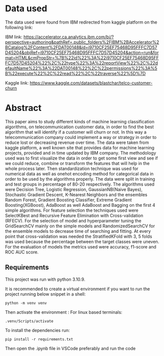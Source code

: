 # Data used

The data used were found from IBM redirected from kaggle platform on the following link:

IBM link:
https://accelerator.ca.analytics.ibm.com/bi/?perspective=authoring&pathRef=.public_folders%2FIBM%2BAccelerator%2BCatalog%2FContent%2FDAT00148&id=i9710CF25EF75468D95FFFC7D57D45204&objRef=i9710CF25EF75468D95FFFC7D57D45204&action=run&format=HTML&cmPropStr=%7B%22id%22%3A%22i9710CF25EF75468D95FFFC7D57D45204%22%2C%22type%22%3A%22reportView%22%2C%22defaultName%22%3A%22DAT00148%22%2C%22permissions%22%3A%5B%22execute%22%2C%22read%22%2C%22traverse%22%5D%7D

Kaggle link:
https://www.kaggle.com/datasets/blastchar/telco-customer-churn

# Abstract

This paper aims to study different kinds of machine learning classification algorithms, 
on telecommunication customer data, in order to find the best algorithm that will identify 
if a customer will churn or not. In this way a telecommunication company could implement 
a way or strategy in order to reduce lost or decreasing revenue over time. The data were 
taken from kaggle platform, a well known site that provides data for machine learning 
projects, provided and in time updated by IBM company. The methodology used was to first 
visualize the data in order to get some first view and see if we could reduce, combine 
or transform the features that will help in the whole process later. Then standardization 
technique was used for numerical data as well as onehot encoding method for categorical 
data in order to be used by the algorithms properly. The data were split in training 
and test groups in percentage of 80-20 respectively. The algorithms used were Decision 
Tree, Logistic Regression, GaussianNB(Naive Bayes), Stochastic Gradient Descent, 
K-Nearest Neighbors and the ensembles Random Forest, Gradient Boosting Classifier, 
Extreme Gradient Boosting(XGBoost),  AdaBoost as well AdaBoost and Bagging on the 
first 4 simple algorithms. For feature selection the techniques used were SelectKBest 
and Recursive Feature Elimination with Cross-validation (RFECV). For the selection of 
model and hyperparameter tuning the GridSearchCV mainly on the simple models and 
RandomizedSearchCV for the ensemble models to decrease time of searching and fitting. 
At every point that cross-validation was needed the StratifiedKFold with 3, 5 folds was 
used because the percentage between the target classes were uneven. For the evaluation of 
models the metrics used were accuracy, f1-score and ROC AUC score. 


## Requirements

This project was run with python 3.10.9.

It is recommended to create a virtual environment if you want to run the project running below snippet in a shell:

```
python -m venv venv
```

Then activate the environment :
For linux based terminals:
```
.venv/Scripts/activate
```

To install the dependencies run:
```
pip install -r requirements.txt
```

Then open the .ipynb file in VSCode preferably and run the code
